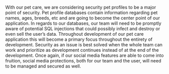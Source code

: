 With our pet care, we are considering security pet profiles to be a major point of security.
Pet profile databases contain information regarding pet names, ages, breeds, etc and are going to
become the center point of our application. In regards to our databases, our team will need to be
promptly aware of potential SQL injections that could possibly infect and destroy or even sell the
user’s data. Throughout development of our pet care application this will become a primary
focus throughout the entirety of development. Security as an issue is best solved when the whole
team can work and prioritize as development continues instead of at the end of the development.
Once again, if our social media features are able to come into fruition, social media protections,
both for our team and the user, will need to be managed and secured as well.
